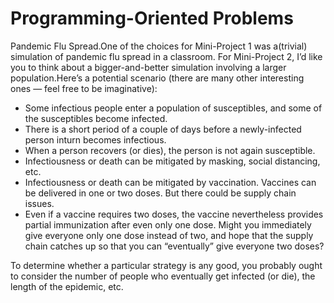 # Programming-Oriented Problems

Pandemic Flu Spread.One of the choices for Mini-Project 1 was a(trivial) simulation of pandemic flu spread in a classroom. For Mini-Project 2, I’d like you to think about a bigger-and-better simulation involving a larger population.Here’s a potential scenario (there are many other interesting ones — feel free to be imaginative):

* Some infectious people enter a population of susceptibles, and some of the susceptibles become infected.
* There is a short period of a couple of days before a newly-infected person inturn becomes infectious.
* When a person recovers (or dies), the person is not again susceptible.
* Infectiousness or death can be mitigated by masking, social distancing, etc.
* Infectiousness or death can be mitigated by vaccination. Vaccines can be delivered in one or two doses. But there could be supply chain issues.
* Even if a vaccine requires two doses, the vaccine nevertheless provides partial immunization after even only one dose. Might you immediately give everyone only one dose instead of two, and hope that the supply chain catches up so that you can “eventually” give everyone two doses?

To determine whether a particular strategy is any good, you probably ought to consider the number of people who eventually get infected (or die), the length of the epidemic, etc.

